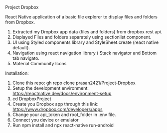 Project Dropbox

React Native application of a basic file explorer to display files and folders from Dropbox.

1) Extracted my Dropbox app data (files and folders) from dropbox rest api.
2) Displayed Files and folders separately using sectionlist component.
3) UI using Styled components library and StyleSheet.create (react native default).
4) Navigation using react navigation library ( Stack navigator and Bottom tab navigato.
5) Material Community Icons


Installation:

1) Clone this repo: gh repo clone prasan2421/Project-Dropbox
2) Setup the development environment: https://reactnative.dev/docs/environment-setup
3) cd DropboxProject
4) Create you Dropbox app through this link: https://www.dropbox.com/developers/apps
5) Change your api_token and root_folder in .env file.
6) Connect you device or emulator
7) Run npm install and npx react-native run-android 



